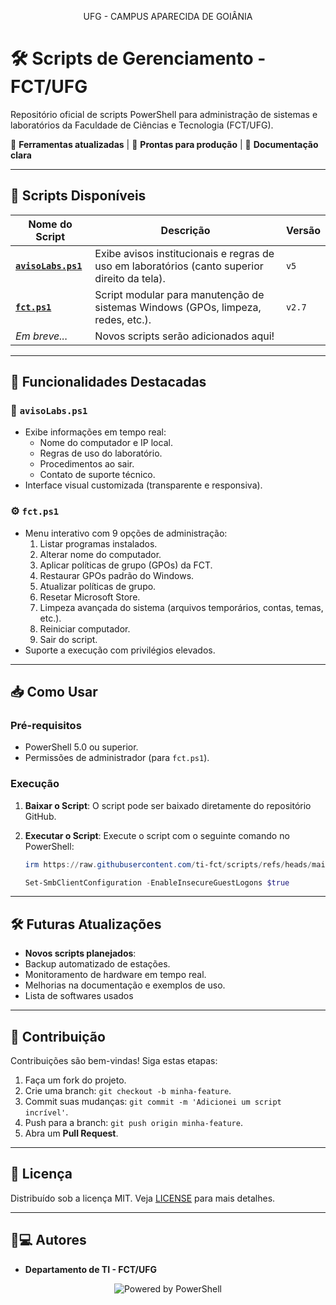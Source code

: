 <p align="center">UFG - CAMPUS APARECIDA DE GOIÂNIA</p>

# 🛠️ Scripts de Gerenciamento - FCT/UFG

Repositório oficial de scripts PowerShell para administração de sistemas e laboratórios da Faculdade de Ciências e Tecnologia (FCT/UFG).  

🔧 **Ferramentas atualizadas** | 🚀 **Prontas para produção** | 📜 **Documentação clara**

---

## 📂 Scripts Disponíveis

| Nome do Script         | Descrição                                                                                  | Versão |
|------------------------|------------------------------------------------------------------------------------------|--------|
| [**`avisoLabs.ps1`**](avisoLabs.ps1) | Exibe avisos institucionais e regras de uso em laboratórios (canto superior direito da tela). | `v5`   |
| [**`fct.ps1`**](fct.ps1)               | Script modular para manutenção de sistemas Windows (GPOs, limpeza, redes, etc.).           | `v2.7` |
| *Em breve...*          | Novos scripts serão adicionados aqui!                                                    |        |

---

## 🚀 Funcionalidades Destacadas

### 🔖 `avisoLabs.ps1`
- Exibe informações em tempo real:
  - Nome do computador e IP local.
  - Regras de uso do laboratório.
  - Procedimentos ao sair.
  - Contato de suporte técnico.
- Interface visual customizada (transparente e responsiva).

### ⚙️ `fct.ps1`
- Menu interativo com 9 opções de administração:
  1. Listar programas instalados.
  2. Alterar nome do computador.
  3. Aplicar políticas de grupo (GPOs) da FCT.
  4. Restaurar GPOs padrão do Windows.
  5. Atualizar políticas de grupo.
  6. Resetar Microsoft Store.
  7. Limpeza avançada do sistema (arquivos temporários, contas, temas, etc.).
  8. Reiniciar computador.
  9. Sair do script.
- Suporte a execução com privilégios elevados.

---

## 📥 Como Usar

### Pré-requisitos
- PowerShell 5.0 ou superior.
- Permissões de administrador (para `fct.ps1`).


### Execução

1. **Baixar o Script**: O script pode ser baixado diretamente do repositório GitHub.
2. **Executar o Script**: Execute o script com o seguinte comando no PowerShell:

   ```powershell
   irm https://raw.githubusercontent.com/ti-fct/scripts/refs/heads/main/fct.ps1 | iex
   ```

   ```powershell
   Set-SmbClientConfiguration -EnableInsecureGuestLogons $true
   ```

---

## 🛠️ Futuras Atualizações

- **Novos scripts planejados**:
- Backup automatizado de estações.
- Monitoramento de hardware em tempo real.
- Melhorias na documentação e exemplos de uso.
- Lista de softwares usados

---

## 🤝 Contribuição

Contribuições são bem-vindas! Siga estas etapas:

1. Faça um fork do projeto.
2. Crie uma branch: `git checkout -b minha-feature`.
3. Commit suas mudanças: `git commit -m 'Adicionei um script incrível'`.
4. Push para a branch: `git push origin minha-feature`.
5. Abra um **Pull Request**.

---

## 📜 Licença

Distribuído sob a licença MIT. Veja [LICENSE](LICENSE) para mais detalhes.

---

## 👨💻 Autores

- **Departamento de TI - FCT/UFG**
<p align="center">
<img src="https://img.shields.io/badge/Powered%20by-PowerShell-blue?style=for-the-badge&logo=powershell" alt="Powered by PowerShell">
</p>

```
